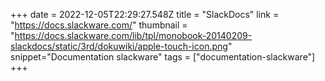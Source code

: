 +++
date = 2022-12-05T22:29:27.548Z
title = "SlackDocs"
link = "https://docs.slackware.com/"
thumbnail = "https://docs.slackware.com/lib/tpl/monobook-20140209-slackdocs/static/3rd/dokuwiki/apple-touch-icon.png"
snippet="Documentation slackware"
tags = ["documentation-slackware"]
+++

